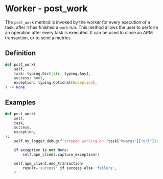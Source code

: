 # Worker - post_work

The `post_work` method is invoked by the worker for every execution of a task, after it has finished a `work` run. This method allows the user to perform an operation after every task is executed. It can be used to close an APM transaction, or to send a metrics.


## Definition

```python
def post_work(
    self,
    task: typing.Dict[str, typing.Any],
    success: bool,
    exception: typing.Optional[Exception],
) -> None
```


## Examples

```python
def post_work(
    self,
    task,
    success,
    exception,
):
    self.my_logger.debug(f'stopped working on {task["kwargs"]["url"]}: {time.time()}, exception: {exception}')

    if exception is not None:
        self.apm_client.capture_exception()

    self.apm_client.end_transaction(
        result='success' if success else 'failure',
    )
```
